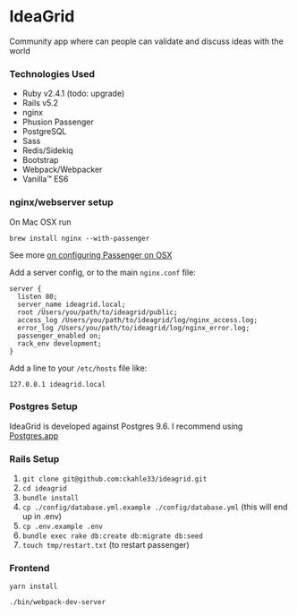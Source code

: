 # IdeaGrid

Community app where can people can validate and discuss ideas with the world

### Technologies Used
- Ruby v2.4.1 (todo: upgrade)
- Rails v5.2
- nginx
- Phusion Passenger
- PostgreSQL
- Sass
- Redis/Sidekiq
- Bootstrap
- Webpack/Webpacker
- Vanilla™ ES6


### nginx/webserver setup
On Mac OSX run

`brew install nginx --with-passenger`

See more 
[on configuring Passenger on OSX](https://www.phusionpassenger.com/library/install/nginx/install/oss/osx/)

Add a server config, or to the main `nginx.conf` file:

```
server {
  listen 80;
  server_name ideagrid.local;
  root /Users/you/path/to/ideagrid/public;
  access_log /Users/you/path/to/ideagrid/log/nginx_access.log;
  error_log /Users/you/path/to/ideagrid/log/nginx_error.log;
  passenger_enabled on;
  rack_env development;
}

```
Add a line to your `/etc/hosts` file like:

`127.0.0.1 ideagrid.local`


### Postgres Setup

IdeaGrid is developed against Postgres 9.6. I recommend using [Postgres.app](https://postgresapp.com/)


### Rails Setup

1. `git clone git@github.com:ckahle33/ideagrid.git`
2. `cd ideagrid`
3. `bundle install`
4. `cp ./config/database.yml.example ./config/database.yml` (this will end up in .env)
6. `cp .env.example .env`
7. `bundle exec rake db:create db:migrate db:seed`
8. `touch tmp/restart.txt` (to restart passenger)


### Frontend
`yarn install`

`./bin/webpack-dev-server`